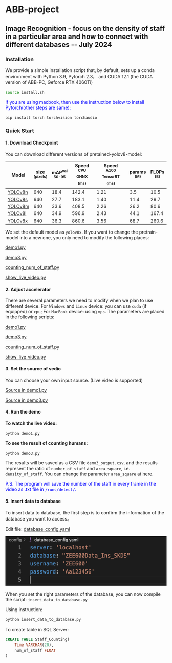 # ABB-project

## Image Recognition - focus on the density of staff in a particular area and how to connect with different databases -- July 2024


### Installation
We provide a simple installation script that, by default, sets up a conda environment with Python 3.9, Pytorch 2.3， and CUDA 12.1 (the CUDA version of ABB-PC, Geforce RTX 4060Ti)

```.bash
source install.sh
```

<font color=blue>If you are using macbook, then use the instruction below to install Pytorch(other steps are same):</font>

```
pip install torch torchvision torchaudio
```

### Quick Start

#### 1. Download Checkpoint

You can download different versions of pretained-yolov8-model:

| Model                                                                                     | size<br><sup>(pixels) | mAP<sup>val<br>50-95 | Speed<br><sup>CPU ONNX<br>(ms) | Speed<br><sup>A100 TensorRT<br>(ms) | params<br><sup>(M) | FLOPs<br><sup>(B) |
| ----------------------------------------------------------------------------------------- | --------------------- | -------------------- | ------------------------------ | ----------------------------------- | ------------------ | ----------------- |
| [YOLOv8n](https://github.com/ultralytics/assets/releases/download/v8.2.0/yolov8n-oiv7.pt) | 640                   | 18.4                 | 142.4                          | 1.21                                | 3.5                | 10.5              |
| [YOLOv8s](https://github.com/ultralytics/assets/releases/download/v8.2.0/yolov8s-oiv7.pt) | 640                   | 27.7                 | 183.1                          | 1.40                                | 11.4               | 29.7              |
| [YOLOv8m](https://github.com/ultralytics/assets/releases/download/v8.2.0/yolov8m-oiv7.pt) | 640                   | 33.6                 | 408.5                          | 2.26                                | 26.2               | 80.6              |
| [YOLOv8l](https://github.com/ultralytics/assets/releases/download/v8.2.0/yolov8l-oiv7.pt) | 640                   | 34.9                 | 596.9                          | 2.43                                | 44.1               | 167.4             |
| [YOLOv8x](https://github.com/ultralytics/assets/releases/download/v8.2.0/yolov8x-oiv7.pt) | 640                   | 36.3                 | 860.6                          | 3.56                                | 68.7               | 260.6             |

We set the default model as `yolov8x`. If you want to change the pretrain-model into a new one, you only need to modify the following places:

[demo1.py](demo1.py#L5)

[demo3.py](demo3.py#L12)

[counting_num_of_staff.py](model/counting_num_of_staff.py#L13)

[show_live_video.py](model/show_live_video.py#L6)

#### 2. Adjust accelerator
There are several parameters we need to modify when we plan to use different device. For `Windows` and `Linux` device: you can use `cuda` (if equipped) or `cpu`; For `MacBook` device: using `mps`. The parameters are placed in the following scripts:

[demo1.py](demo1.py#L5)

[demo3.py](demo3.py#L36)

[counting_num_of_staff.py](/model/counting_num_of_staff.py#L35)

[show_live_video.py](/model/show_live_video.py#L6)

#### 3. Set the source of vedio

You can choose your own input source. (Live video is supported)

[Source in demo1.py](demo1.py#L6)

[Source in demo3.py](demo3.py#L24)

#### 4. Run the demo

**To watch the live video:**
```.bash
python demo1.py
```

**To see the result of counting humans:**
```.bash
python demo3.py
```

The results will be saved as a CSV file `demo3_output.csv`, and the results represent the ratio of `number_of_staff` and `area_square`, i.e. `density_of_staff`. You can change the parameter `area_square` at [here](demo3.py#L9).

<font color=blue>P.S. The program will save the number of the staff in every frame in the video as .txt file in `/runs/detect/`.</font>

#### 5. Insert data to database
To insert data to database, the first step is to confirm the information of the database you want to access。

Edit file: [database_config.yaml](config/database_config.yaml)

![Alt text](image.png)

When you set the right parameters of the database, you can now compile the script: `insert_data_to_database.py`

Using instruction:
```.bash
python insert_data_to_database.py
```

To create table in SQL Server:
```sql
CREATE TABLE Staff_Counting(
    Time VARCHAR(20),
    num_of_staff FLOAT
)
```
